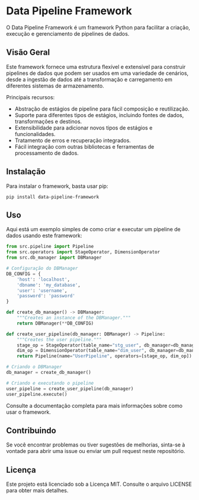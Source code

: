 # Data Pipeline Framework

O Data Pipeline Framework é um framework Python para facilitar a criação, execução e gerenciamento de pipelines de dados.

## Visão Geral

Este framework fornece uma estrutura flexível e extensível para construir pipelines de dados que podem ser usados em uma variedade de cenários, desde a ingestão de dados até a transformação e carregamento em diferentes sistemas de armazenamento.

Principais recursos:

- Abstração de estágios de pipeline para fácil composição e reutilização.
- Suporte para diferentes tipos de estágios, incluindo fontes de dados, transformações e destinos.
- Extensibilidade para adicionar novos tipos de estágios e funcionalidades.
- Tratamento de erros e recuperação integrados.
- Fácil integração com outras bibliotecas e ferramentas de processamento de dados.

## Instalação

Para instalar o framework, basta usar pip:

```
pip install data-pipeline-framework
```

## Uso

Aqui está um exemplo simples de como criar e executar um pipeline de dados usando este framework:

```python
from src.pipeline import Pipeline
from src.operators import StageOperator, DimensionOperator
from src.db_manager import DBManager

# Configuração do DBManager
DB_CONFIG = {
    'host': 'localhost',
    'dbname': 'my_database',
    'user': 'username',
    'password': 'password'
}

def create_db_manager() -> DBManager:
    """Creates an instance of the DBManager."""
    return DBManager(**DB_CONFIG)

def create_user_pipeline(db_manager: DBManager) -> Pipeline:
    """Creates the user pipeline."""
    stage_op = StageOperator(table_name="stg_user", db_manager=db_manager)
    dim_op = DimensionOperator(table_name="dim_user", db_manager=db_manager)
    return Pipeline(name="UserPipeline", operators=[stage_op, dim_op])

# Criando o DBManager
db_manager = create_db_manager()

# Criando e executando o pipeline
user_pipeline = create_user_pipeline(db_manager)
user_pipeline.execute()
```

Consulte a documentação completa para mais informações sobre como usar o framework.

## Contribuindo

Se você encontrar problemas ou tiver sugestões de melhorias, sinta-se à vontade para abrir uma issue ou enviar um pull request neste repositório.

## Licença

Este projeto está licenciado sob a Licença MIT. Consulte o arquivo LICENSE para obter mais detalhes.
